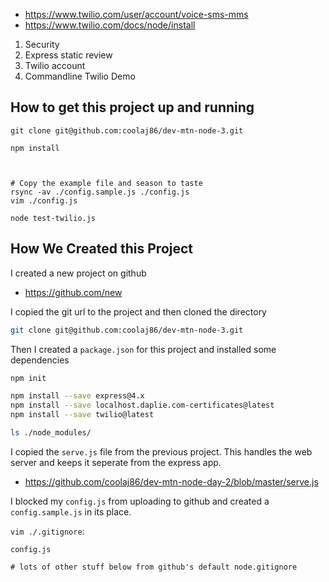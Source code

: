 
* https://www.twilio.com/user/account/voice-sms-mms
* https://www.twilio.com/docs/node/install

1) Security
2) Express static review
3) Twilio account
4) Commandline Twilio Demo

How to get this project up and running
-----------------

```
git clone git@github.com:coolaj86/dev-mtn-node-3.git

npm install



# Copy the example file and season to taste
rsync -av ./config.sample.js ./config.js
vim ./config.js

node test-twilio.js
```

How We Created this Project
---------------------------

I created a new project on github
* <https://github.com/new>

I copied the git url to the project and then cloned the directory

```bash
git clone git@github.com:coolaj86/dev-mtn-node-3.git
```

Then I created a `package.json` for this project and installed some
dependencies

```bash
npm init

npm install --save express@4.x
npm install --save localhost.daplie.com-certificates@latest
npm install --save twilio@latest

ls ./node_modules/
```

I copied the `serve.js` file from the previous project. This handles the web server and keeps it seperate from the express app.
* <https://github.com/coolaj86/dev-mtn-node-day-2/blob/master/serve.js>

I blocked my `config.js` from uploading to github and created
a `config.sample.js` in its place.


`vim ./.gitignore`:
```
config.js

# lots of other stuff below from github's default node.gitignore
```
